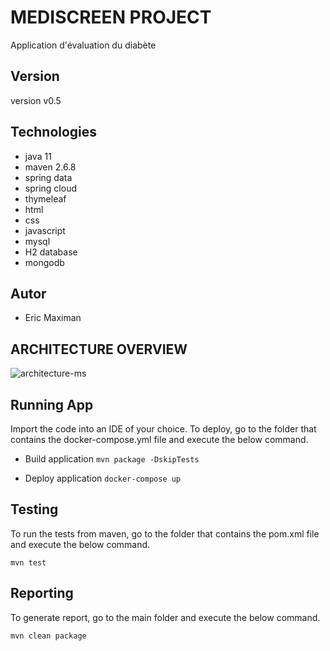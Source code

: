 
# MEDISCREEN PROJECT

Application d'évaluation du diabète

## Version
version v0.5


## Technologies
- java 11
- maven 2.6.8
- spring data
- spring cloud
- thymeleaf
- html
- css
- javascript
- mysql
- H2 database
- mongodb
## Autor

- Eric Maximan
## ARCHITECTURE OVERVIEW

![architecture-ms](https://user-images.githubusercontent.com/34154288/185735482-9266fea9-c1f5-4431-b5e0-83aa2133bf22.png)

## Running App

Import the code into an IDE of your choice.
To deploy, go to the folder that contains
the docker-compose.yml file and execute
the below command.

- Build application
  `mvn package -DskipTests`

- Deploy application
  `docker-compose up`
## Testing

To run the tests from maven, go to the folder that contains the pom.xml file and execute the below command.

`mvn test`
## Reporting
To generate report, go to the main folder
and execute the below command.

`mvn clean package`